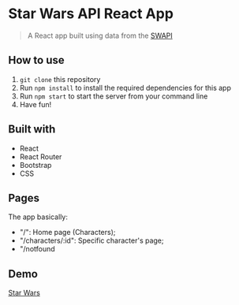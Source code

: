 # Star Wars API React App

> A React app built using data from the [SWAPI](https://swapi.dev/)

## How to use

1. `git clone` this repository
2. Run `npm install` to install the required dependencies for this app
3. Run `npm start` to start the server from your command line
4. Have fun!


## Built with
- React
- React Router
- Bootstrap
- CSS

## Pages

The app basically:

- "/": Home page (Characters);
- "/characters/:id": Specific character's page;
- "/notfound

## Demo
[Star Wars](https://raw.githack.com/Alaleh-Mohseni/star-wars-api-react-app/blob/main/public/index.html)
